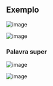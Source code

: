 ## Exemplo
![image](https://github.com/JoseLeonardoCordeiroBahia/heranca-e-polimorfismo-java/assets/63564226/959ff90b-1c33-4423-946d-33aa95ba0faa)

![image](https://github.com/JoseLeonardoCordeiroBahia/heranca-e-polimorfismo-java/assets/63564226/b3391d91-83ad-4c1d-a0d3-10a7f6be8c6c)

### Palavra super
![image](https://github.com/JoseLeonardoCordeiroBahia/heranca-e-polimorfismo-java/assets/63564226/f65cfab1-c9af-4b63-9426-1a49847bf29f)

![image](https://github.com/JoseLeonardoCordeiroBahia/heranca-e-polimorfismo-java/assets/63564226/2f33e8e9-2f60-4760-9b7c-1d969249e95a)
